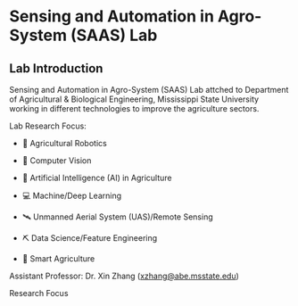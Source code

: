 # Sensing and Automation in Agro-System (SAAS) Lab

## Lab Introduction

Sensing and Automation in Agro-System (SAAS) Lab attched to Department of Agricultural & Biological Engineering, Mississippi State University working in different technologies to improve the agriculture sectors. 

Lab Research Focus:
* 🦾 Agricultural Robotics

* 📸 Computer Vision

* 🤖 Artificial Intelligence (AI) in Agriculture

* 💻 Machine/Deep Learning

* 🛰 Unmanned Aerial System (UAS)/Remote Sensing

* ⛏ Data Science/Feature Engineering

* 🍃 Smart Agriculture

Assistant Professor: Dr. Xin Zhang (xzhang@abe.msstate.edu)

Research Focus



